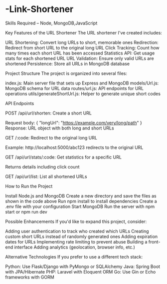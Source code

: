 # -Link-Shortener
Skills Required – Node, MongoDB,JavaScript

Key Features of the URL Shortener
The URL shortener I've created includes:

URL Shortening: Convert long URLs to short, memorable ones
Redirection: Redirect from short URL to the original long URL
Click Tracking: Count how many times each short URL has been accessed
Statistics API: Get usage stats for each shortened URL
URL Validation: Ensure only valid URLs are shortened
Persistence: Store all URLs in MongoDB database

Project Structure
The project is organized into several files:

index.js: Main server file that sets up Express and MongoDB
models/Url.js: MongoDB schema for URL data
routes/url.js: API endpoints for URL operations
utils/generateShortUrl.js: Helper to generate unique short codes

API Endpoints

POST /api/url/shorten: Create a short URL

Request body: { "longUrl": "https://example.com/very/long/path" }
Response: URL object with both long and short URLs


GET /:code: Redirect to the original long URL

Example: http://localhost:5000/abc123 redirects to the original URL


GET /api/url/stats/:code: Get statistics for a specific URL

Returns details including click count


GET /api/url/list: List all shortened URLs

How to Run the Project

Install Node.js and MongoDB
Create a new directory and save the files as shown in the code above
Run npm install to install dependencies
Create a .env file with your configuration
Start MongoDB
Run the server with npm start or npm run dev

Possible Enhancements
If you'd like to expand this project, consider:

Adding user authentication to track who created which URLs
Creating custom short URLs instead of randomly generated ones
Adding expiration dates for URLs
Implementing rate limiting to prevent abuse
Building a front-end interface
Adding analytics (geolocation, browser info, etc.)

Alternative Technologies
If you prefer to use a different tech stack:

Python: Use Flask/Django with PyMongo or SQLAlchemy
Java: Spring Boot with JPA/Hibernate
PHP: Laravel with Eloquent ORM
Go: Use Gin or Echo frameworks with GORM
